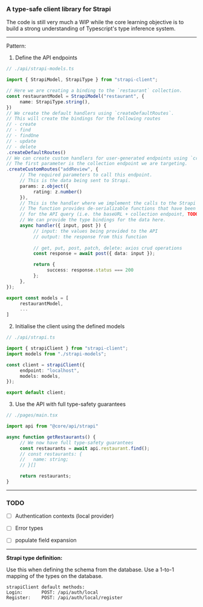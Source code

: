 ### A type-safe client library for Strapi

The code is still very much a WIP while the core learning objective is to build a strong understanding of Typescript's type inference system.

---
Pattern:

1. Define the API endpoints
```Typescript
// ./api/strapi-models.ts

import { StrapiModel, StrapiType } from "strapi-client";

// Here we are creating a binding to the `restaurant` collection.
const restaurantModel = StrapiModel("restaurant", {
     name: StrapiType.string(),
})
// We create the default handlers using `createDefaultRoutes`.
// This will create the bindings for the following routes
// - create
// - find
// - findOne
// - update
// - delete
.createDefaultRoutes()
// We can create custom handlers for user-generated endpoints using `createCustomRoutes`.
// The first parameter is the collection endpoint we are targeting.
.createCustomRoutes("addReview", {
     // The required parameters to call this endpoint.
     // This is the data being sent to Strapi.
     params: z.object({
          rating: z.number()
     }),
     // This is the handler where we implement the calls to the Strapi API (or any other backend!).
     // The function provides de-serializable functions that have been populated with the context
     // for the API query (i.e. the baseURL + collection endpoint, TODO: add auth token ).
     // We can provide the type bindings for the data here.
     async handler({ input, post }) {
          // input: the values being provided to the API
          // output: the response from this function
          
          // get, put, post, patch, delete: axios crud operations
          const response = await post({ data: input });

          return {
               success: response.status === 200
          };
     },
});

export const models = [
     restaurantModel,
     ...
]
```

2. Initialise the client using the defined models
```Typescript
// ./api/strapi.ts

import { strapiClient } from "strapi-client";
import models from "./strapi-models";

const client = strapiClient({
     endpoint: "localhost", 
     models: models,
});

export default client;
```
3. Use the API with full type-safety guarantees

```Typescript
// ./pages/main.tsx

import api from "@core/api/strapi"

async function getRestaurants() {
     // We now have full type-safety guarantees
     const restaurants = await api.restaurant.find();
     // const restaurants: {
     //   name: string;
     // }[]

     return restaurants;
}
```
---

### TODO

- [ ] Authentication contexts (local provider)
- [ ] Error types
- [ ] populate field expansion


---
**Strapi type definition:**


Use this when defining the schema from the database.
Use a 1-to-1 mapping of the types on the database.


``````
strapiClient default methods:
Login:       POST: /api/auth/local
Register:    POST: /api/auth/local/register
``````
